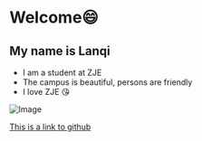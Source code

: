 # Welcome:smile:
## My name is Lanqi

- I am a student at ZJE
- The campus is beautiful, persons are friendly
- I love ZJE :kissing_heart:

![Image](https://zjuintl-my.sharepoint.com/personal/lanqi_18_intl_zju_edu_cn/Documents/leaf.png)

[This is a link to github](https://github.com/)